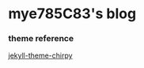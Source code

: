 # mye785C83's blog

### theme reference
[jekyll-theme-chirpy]('https://github.com/cotes2020/jekyll-theme-chirpy')
